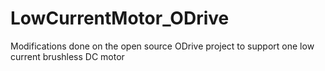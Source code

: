 # LowCurrentMotor_ODrive
Modifications done on the open source ODrive project to support one low current brushless DC motor

